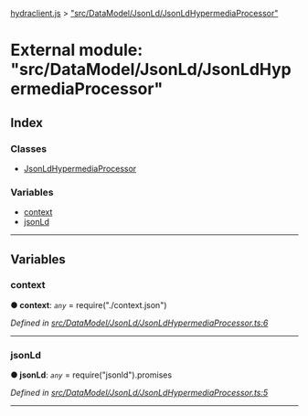 [hydraclient.js](../README.md) > ["src/DataModel/JsonLd/JsonLdHypermediaProcessor"](../modules/_src_datamodel_jsonld_jsonldhypermediaprocessor_.md)



# External module: "src/DataModel/JsonLd/JsonLdHypermediaProcessor"

## Index

### Classes

* [JsonLdHypermediaProcessor](../classes/_src_datamodel_jsonld_jsonldhypermediaprocessor_.jsonldhypermediaprocessor.md)


### Variables

* [context](_src_datamodel_jsonld_jsonldhypermediaprocessor_.md#context)
* [jsonLd](_src_datamodel_jsonld_jsonldhypermediaprocessor_.md#jsonld)



---
## Variables
<a id="context"></a>

###  context

**●  context**:  *`any`*  =  require("./context.json")

*Defined in [src/DataModel/JsonLd/JsonLdHypermediaProcessor.ts:6](https://github.com//HydraCG/Heracles.ts/blob/master/src/DataModel/JsonLd/JsonLdHypermediaProcessor.ts#L6)*





___

<a id="jsonld"></a>

###  jsonLd

**●  jsonLd**:  *`any`*  =  require("jsonld").promises

*Defined in [src/DataModel/JsonLd/JsonLdHypermediaProcessor.ts:5](https://github.com//HydraCG/Heracles.ts/blob/master/src/DataModel/JsonLd/JsonLdHypermediaProcessor.ts#L5)*





___



